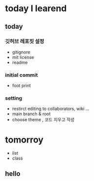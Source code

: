 # today I learend

## today
### 깃허브 레포짓 설정
- gitignore
- mit license
- readme
### initial commit
- foot print
### setting
- restirct editing to collaborators, wiki ...
- main branch & root
- choose theme , 코드 지우고 작성

# tomorroy

* list
* class

## hello
